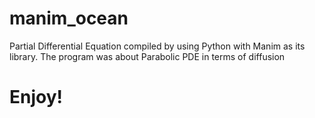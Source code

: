 # manim_ocean

Partial Differential Equation compiled by using Python with Manim as its library. The program was about Parabolic PDE in terms of diffusion

# Enjoy!
